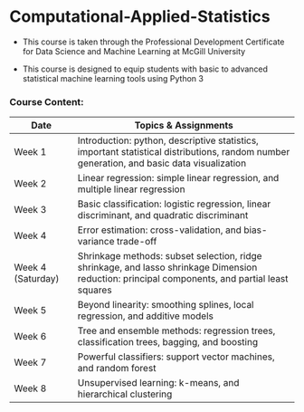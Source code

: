 # Computational-Applied-Statistics

- This course is taken through the Professional Development Certificate for Data Science and Machine Learning at McGill University

- This course is designed to equip students with basic to advanced statistical machine learning tools using Python 3

### Course Content:

| Date              | Topics & Assignments                                                                                                                           |
|-------------------|------------------------------------------------------------------------------------------------------------------------------------------------|
| Week 1            | Introduction: python, descriptive statistics, important statistical distributions,  random number  generation, and basic data visualization    |
| Week 2            | Linear regression: simple linear regression, and multiple linear regression                                                                    |
| Week 3            | Basic classification: logistic regression, linear discriminant, and quadratic  discriminant                                                    |
| Week 4            | Error estimation: cross-validation, and bias-variance trade-off                                                                                |
| Week 4 (Saturday) | Shrinkage methods: subset selection, ridge shrinkage, and lasso shrinkage Dimension reduction: principal components, and partial least squares |
| Week 5            | Beyond linearity: smoothing splines, local regression, and additive models                                                                     |
| Week 6            | Tree and ensemble methods: regression trees, classification trees, bagging,  and boosting                                                      |
| Week 7            | Powerful classifiers: support vector machines, and random forest                                                                               |
| Week 8            | Unsupervised learning: k-means, and hierarchical clustering                                                                                    |